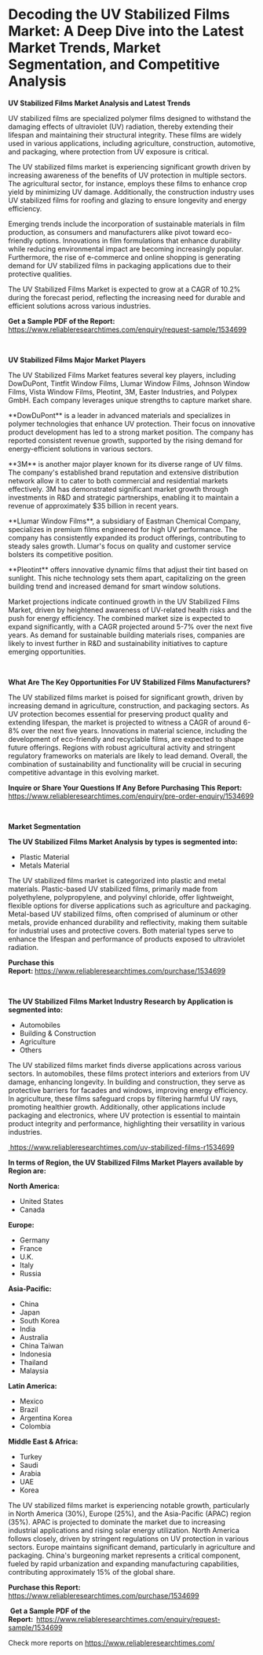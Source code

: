 <p><h1>Decoding the UV Stabilized Films Market: A Deep Dive into the Latest Market Trends, Market Segmentation, and Competitive Analysis</h1></p><p><strong>UV Stabilized Films Market Analysis and Latest Trends</strong></p>
<p><p>UV stabilized films are specialized polymer films designed to withstand the damaging effects of ultraviolet (UV) radiation, thereby extending their lifespan and maintaining their structural integrity. These films are widely used in various applications, including agriculture, construction, automotive, and packaging, where protection from UV exposure is critical.</p><p>The UV stabilized films market is experiencing significant growth driven by increasing awareness of the benefits of UV protection in multiple sectors. The agricultural sector, for instance, employs these films to enhance crop yield by minimizing UV damage. Additionally, the construction industry uses UV stabilized films for roofing and glazing to ensure longevity and energy efficiency.</p><p>Emerging trends include the incorporation of sustainable materials in film production, as consumers and manufacturers alike pivot toward eco-friendly options. Innovations in film formulations that enhance durability while reducing environmental impact are becoming increasingly popular. Furthermore, the rise of e-commerce and online shopping is generating demand for UV stabilized films in packaging applications due to their protective qualities.</p><p>The UV Stabilized Films Market is expected to grow at a CAGR of 10.2% during the forecast period, reflecting the increasing need for durable and efficient solutions across various industries.</p></p>
<p><strong>Get a Sample PDF of the Report:&nbsp;</strong> <a href="https://www.reliableresearchtimes.com/enquiry/request-sample/1534699?utm_campaign=2273&utm_medium=2&utm_source=Github&utm_content=ia&utm_term=31032025&utm_id=uv-stabilized-films">https://www.reliableresearchtimes.com/enquiry/request-sample/1534699</a></p>
<p>&nbsp;</p>
<p><strong>UV Stabilized Films Major Market Players</strong></p>
<p><p>The UV Stabilized Films Market features several key players, including DowDuPont, Tintfit Window Films, Llumar Window Films, Johnson Window Films, Vista Window Films, Pleotint, 3M, Easter Industries, and Polypex GmbH. Each company leverages unique strengths to capture market share.</p><p>**DowDuPont** is a leader in advanced materials and specializes in polymer technologies that enhance UV protection. Their focus on innovative product development has led to a strong market position. The company has reported consistent revenue growth, supported by the rising demand for energy-efficient solutions in various sectors.</p><p>**3M** is another major player known for its diverse range of UV films. The company's established brand reputation and extensive distribution network allow it to cater to both commercial and residential markets effectively. 3M has demonstrated significant market growth through investments in R&D and strategic partnerships, enabling it to maintain a revenue of approximately $35 billion in recent years.</p><p>**Llumar Window Films**, a subsidiary of Eastman Chemical Company, specializes in premium films engineered for high UV performance. The company has consistently expanded its product offerings, contributing to steady sales growth. Llumar's focus on quality and customer service bolsters its competitive position.</p><p>**Pleotint** offers innovative dynamic films that adjust their tint based on sunlight. This niche technology sets them apart, capitalizing on the green building trend and increased demand for smart window solutions.</p><p>Market projections indicate continued growth in the UV Stabilized Films Market, driven by heightened awareness of UV-related health risks and the push for energy efficiency. The combined market size is expected to expand significantly, with a CAGR projected around 5-7% over the next five years. As demand for sustainable building materials rises, companies are likely to invest further in R&D and sustainability initiatives to capture emerging opportunities.</p></p>
<p>&nbsp;</p>
<p><strong>What Are The Key Opportunities For UV Stabilized Films Manufacturers?</strong></p>
<p><p>The UV stabilized films market is poised for significant growth, driven by increasing demand in agriculture, construction, and packaging sectors. As UV protection becomes essential for preserving product quality and extending lifespan, the market is projected to witness a CAGR of around 6-8% over the next five years. Innovations in material science, including the development of eco-friendly and recyclable films, are expected to shape future offerings. Regions with robust agricultural activity and stringent regulatory frameworks on materials are likely to lead demand. Overall, the combination of sustainability and functionality will be crucial in securing competitive advantage in this evolving market.</p></p>
<p><strong>Inquire or Share Your Questions If Any Before Purchasing This Report:</strong> <a href="https://www.reliableresearchtimes.com/enquiry/pre-order-enquiry/1534699?utm_campaign=2273&utm_medium=2&utm_source=Github&utm_content=ia&utm_term=31032025&utm_id=uv-stabilized-films">https://www.reliableresearchtimes.com/enquiry/pre-order-enquiry/1534699</a></p>
<p>&nbsp;</p>
<p><strong>Market Segmentation</strong></p>
<p><strong>The UV Stabilized Films Market Analysis by types is segmented into:</strong></p>
<p><ul><li>Plastic Material</li><li>Metals Material</li></ul></p>
<p><p>The UV stabilized films market is categorized into plastic and metal materials. Plastic-based UV stabilized films, primarily made from polyethylene, polypropylene, and polyvinyl chloride, offer lightweight, flexible options for diverse applications such as agriculture and packaging. Metal-based UV stabilized films, often comprised of aluminum or other metals, provide enhanced durability and reflectivity, making them suitable for industrial uses and protective covers. Both material types serve to enhance the lifespan and performance of products exposed to ultraviolet radiation.</p></p>
<p><strong>Purchase this Report:&nbsp;</strong><a href="https://www.reliableresearchtimes.com/purchase/1534699?utm_campaign=2273&utm_medium=2&utm_source=Github&utm_content=ia&utm_term=31032025&utm_id=uv-stabilized-films">https://www.reliableresearchtimes.com/purchase/1534699</a></p>
<p>&nbsp;</p>
<p><strong>The UV Stabilized Films Market Industry Research by Application is segmented into:</strong></p>
<p><ul><li>Automobiles</li><li>Building & Construction</li><li>Agriculture</li><li>Others</li></ul></p>
<p><p>The UV stabilized films market finds diverse applications across various sectors. In automobiles, these films protect interiors and exteriors from UV damage, enhancing longevity. In building and construction, they serve as protective barriers for facades and windows, improving energy efficiency. In agriculture, these films safeguard crops by filtering harmful UV rays, promoting healthier growth. Additionally, other applications include packaging and electronics, where UV protection is essential to maintain product integrity and performance, highlighting their versatility in various industries.</p></p>
<p><a href="https://www.reliableresearchtimes.com/uv-stabilized-films-r1534699?utm_campaign=2273&utm_medium=2&utm_source=Github&utm_content=ia&utm_term=31032025&utm_id=uv-stabilized-films">&nbsp;https://www.reliableresearchtimes.com/uv-stabilized-films-r1534699</a></p>
<p><strong>In terms of Region, the UV Stabilized Films Market Players available by Region are:</strong></p>
<p>
    <p> <strong> North America: </strong>
        <ul>
            <li>United States</li>
            <li>Canada</li>
        </ul>
        </p> 
    <p> <strong> Europe: </strong>
        <ul>
            <li>Germany</li>
            <li>France</li>
            <li>U.K.</li>
            <li>Italy</li>
            <li>Russia</li>
        </ul>
        </p> 
    <p> <strong> Asia-Pacific: </strong>
        <ul>
            <li>China</li>
            <li>Japan</li>
            <li>South Korea</li>
            <li>India</li>
            <li>Australia</li>
            <li>China Taiwan</li>
            <li>Indonesia</li>
            <li>Thailand</li>
            <li>Malaysia</li>
        </ul>
        </p> 
    <p> <strong> Latin America: </strong>
        <ul>
            <li>Mexico</li>
            <li>Brazil</li>
            <li>Argentina Korea</li>
            <li>Colombia</li>
        </ul>
        </p> 
    <p> <strong> Middle East & Africa: </strong>
        <ul>
            <li>Turkey</li>
            <li>Saudi</li>
            <li>Arabia</li>
            <li>UAE</li>
            <li>Korea</li>
        </ul>
    </p>
    </p>
<p><p>The UV stabilized films market is experiencing notable growth, particularly in North America (30%), Europe (25%), and the Asia-Pacific (APAC) region (35%). APAC is projected to dominate the market due to increasing industrial applications and rising solar energy utilization. North America follows closely, driven by stringent regulations on UV protection in various sectors. Europe maintains significant demand, particularly in agriculture and packaging. China's burgeoning market represents a critical component, fueled by rapid urbanization and expanding manufacturing capabilities, contributing approximately 15% of the global share.</p></p>
<p><strong>Purchase this Report: </strong><a href="https://www.reliableresearchtimes.com/purchase/1534699?utm_campaign=2273&utm_medium=2&utm_source=Github&utm_content=ia&utm_term=31032025&utm_id=uv-stabilized-films">https://www.reliableresearchtimes.com/purchase/1534699</a></p>
<p>&nbsp;<strong>Get a Sample PDF of the Report:&nbsp;&nbsp;</strong><a href="https://www.reliableresearchtimes.com/enquiry/request-sample/1534699?utm_campaign=2273&utm_medium=2&utm_source=Github&utm_content=ia&utm_term=31032025&utm_id=uv-stabilized-films">https://www.reliableresearchtimes.com/enquiry/request-sample/1534699</a></p>
<p><strong></strong></p>
<p>Check more reports on <a href="https://www.reliableresearchtimes.com/?utm_campaign=2273&utm_medium=2&utm_source=Github&utm_content=ia&utm_term=31032025&utm_id=uv-stabilized-films">https://www.reliableresearchtimes.com/</a></p>